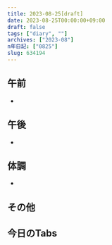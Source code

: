```yaml
---
title: 2023-08-25[draft]
date: 2023-08-25T00:00:00+09:00
draft: false
tags: ["diary", ""]
archives: ["2023-08"]
n年日記: ["0825"]
slug: 634194
---
```

## 午前
- 
## 午後
- 
## 体調
- 
## その他
## 今日のTabs